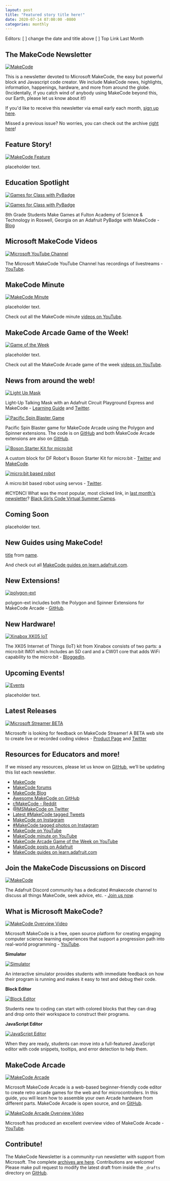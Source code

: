 ```yaml
---
layout: post
title: "Featured story title here!"
date: 2020-07-14 07:00:00 -0800
categories: monthly
---
```

Editors: 
[ ] change the date and title above
[ ] Top Link Last Month

## The MakeCode Newsletter

[![MakeCode](/assets/08142019/hero.png)](https://www.makecode.com)

This is a newsletter devoted to Microsoft MakeCode, the easy but powerful block and Javascript code creator. We include MakeCode news, highlights, information, happenings, hardware, and more from around the globe. (Incidentally, if you catch wind of anybody using MakeCode beyond this, our Earth, please let us know about it!)

If you'd like to receive this newsletter via email early each month, [sign up here](https://www.adafruitdaily.com/).

Missed a previous issue? No worries, you can check out the archive [right here](http://makecode.adafruitdaily.com/)!

## Feature Story!

[![MakeCode Feature](/assets/0mdd2020/feature.jpg)](https://www.makecode.com)

placeholder text.

## Education Spotlight

[![Games for Class with PyBadge](/assets/14072020/20200714edu1.jpg)](https://blog.adafruit.com/2020/06/22/8th-grade-students-make-games-for-class-pybadge-makecode-educators-student/)

[![Games for Class with PyBadge](/assets/14072020/20200714edu2.jpg)](https://blog.adafruit.com/2020/06/22/8th-grade-students-make-games-for-class-pybadge-makecode-educators-student/)

8th Grade Students Make Games at Fulton Academy of Science & Technology in Roswell, Georgia on an Adafruit PyBadge with MakeCode - [Blog](https://blog.adafruit.com/2020/06/22/8th-grade-students-make-games-for-class-pybadge-makecode-educators-student/)

## Microsoft MakeCode Videos

[![Microsoft YouTube Channel](/assets/14072020/20200714youtube.jpg)](https://www.youtube.com/channel/UCye7YlvFUUQ1dSy0WZZ1T_Q/videos)

The Microsoft MakeCode YouTube Channel has recordings of livestreams - [YouTube](https://www.youtube.com/channel/UCye7YlvFUUQ1dSy0WZZ1T_Q/videos).

## MakeCode Minute

[![MakeCode Minute](/assets/0mdd2020/minute.jpg)](https://www.makecode.com)

placeholder text.

Check out all the MakeCode minute [videos on YouTube](https://www.youtube.com/playlist?list=PLjF7R1fz_OOU5gFO10qxLlbtN0YzZTyvk).

## MakeCode Arcade Game of the Week!

[![Game of the Week](/assets/0mdd2020/gotw.jpg)](https://www.makecode.com)

placeholder text.

Check out all the MakeCode Arcade game of the week [videos on YouTube](https://www.youtube.com/playlist?list=PLjF7R1fz_OOUpC_QY_Y5CmPKm-a5Cg4Qo).

## News from around the web!

[![Light Up Mask](/assets/14072020/20200714kathy.gif)](https://twitter.com/KathyCeceri/status/1275834645117120513)

Light-Up Talking Mask with an Adafruit Circuit Playground Express and MakeCode - [Learning Guide](https://learn.adafruit.com/chatty-light-up-cpx-mask) and [Twitter](https://twitter.com/KathyCeceri/status/1275834645117120513).

[![Pacific Spin Blaster Game](/assets/14072020/20200714code.gif)](https://twitter.com/WeCodeMakeCode/status/1275810626913394689)

Pacific Spin Blaster game for MakeCode Arcade using the Polygon and Spinner extensions. The code is on [GitHub](https://github.com/WeCodeMakeCode/Spin-Blaster) and both MakeCode Arcade extensions are also on [GitHub](https://github.com/WeCodeMakeCode/polygon-ext).

[![Boson Starter Kit for micro:bit](/assets/14072020/20200714boson.jpg)](https://twitter.com/PlusPlusInt/status/1273487178941837313)

A custom block for DF Robot's Boson Starter Kit for micro:bit - [Twitter](https://twitter.com/PlusPlusInt/status/1273487178941837313) and [MakeCode](https://makecode.microbit.org/26453-01092-82387-47256).

[![micro:bit based robot](/assets/14072020/20200714robot.jpg)](https://twitter.com/IgorBoccafoli/status/1273331313760665602?s=20)

A micro:bit based robot using servos - [Twitter](https://twitter.com/IgorBoccafoli/status/1273331313760665602?s=20).

#ICYDNCI What was the most popular, most clicked link, in [last month's newsletter](http://makecode.adafruitdaily.com/monthly/2020/06/09/black-girls-code-virtual-camps.html)? [Black Girls Code Virtual Summer Camps](https://mailchi.mp/blackgirlscode.com/black-girls-code-summer-camps-go-virtual).

## Coming Soon

placeholder text.

## New Guides using MakeCode!

[title](url) from [name](url).

And check out all [MakeCode guides on learn.adafruit.com](https://learn.adafruit.com/search?q=makecode).

## New Extensions!

[![polygon-ext](/assets/14072020/20200714spin.gif)](https://github.com/WeCodeMakeCode/polygon-ext)

polygon-ext includes both the Polygon and Spinner Extensions for MakeCode Arcade - [GitHub](https://github.com/WeCodeMakeCode/polygon-ext).

## New Hardware!

[![Xinabox XK05 IoT](/assets/14072020/20200714xina.jpg)](https://bloggedin.co.uk/xinabox-xk05-iot-for-the-microbit-a-complete-project/)

The XK05 Internet of Things (IoT) kit from Xinabox consists of two parts: a micro:bit IM01 which includes an SD card and a CW01 core that adds WiFi capability to the micro:bit - [BloggedIn](https://bloggedin.co.uk/xinabox-xk05-iot-for-the-microbit-a-complete-project/).

## Upcoming Events!

[![Events](/assets/0mdd2020/event.jpg)](https://www.makecode.com)

placeholder text.

## Latest Releases

[![Microsoft Streamer BETA](/assets/14072020/20200714streamer.jpg)](https://forum.makecode.com/t/introducing-makecode-streamer-beta/2437)

Microsoftr is looking for feedback on MakeCode Streamer! A BETA web site to create live or recorded coding videos - [Product Page](https://forum.makecode.com/t/introducing-makecode-streamer-beta/2437) and [Twitter](https://twitter.com/pelikhan/status/1272680525048627202?s=21)



## Resources for Educators and more!

If we missed any resources, please let us know on [GitHub](https://github.com/adafruit/makecode-newsletter/issues), we’ll be updating this list each newsletter.

* [MakeCode](https://www.microsoft.com/en-us/makecode/)
* [MakeCode forums](https://forum.makecode.com/)
* [MakeCode Blog](https://makecode.com/blog)
* [Awesome MakeCode on GitHub](https://github.com/adafruit/awesome-makecode/blob/master/README.md)
* [r/MakeCode - Reddit](https://www.reddit.com/r/MakeCode/)
* [@MSMakeCode on Twitter](https://twitter.com/MSMakeCode)
* [Latest #MakeCode tagged Tweets](https://twitter.com/search?q=%23makecode&src=typed_query&f=live)
* [MakeCode on Instagram](https://www.instagram.com/makecode/)
* [#MakeCode tagged photos on Instagram](https://www.instagram.com/explore/tags/makecode/)
* [MakeCode on YouTube](https://www.youtube.com/channel/UCye7YlvFUUQ1dSy0WZZ1T_Q)
* [MakeCode minute on YouTube](https://www.youtube.com/playlist?list=PLjF7R1fz_OOU5gFO10qxLlbtN0YzZTyvk)
* [MakeCode Arcade Game of the Week on YouTube](https://www.youtube.com/playlist?list=PLjF7R1fz_OOUpC_QY_Y5CmPKm-a5Cg4Qo)
* [MakeCode posts on Adafruit](https://blog.adafruit.com/category/makecode/)
* [MakeCode guides on learn.adafruit.com](https://learn.adafruit.com/search?q=makecode)

## Join the MakeCode Discussions on Discord

[![MakeCode](/assets/02112020/makecodediscord.png)](https://discord.gg/XPa7R6)

The Adafruit Discord community has a dedicated #makecode channel to discuss all things MakeCode, seek advice, etc. - [Join us now](https://discord.gg/XPa7R6).

## What is Microsoft MakeCode?

[![MakeCode Overview Video](/assets/02112020/02112020makecode.jpg)](https://www.youtube.com/watch?v=ZegjmbyBUs8)

Microsoft MakeCode is a free, open source platform for creating engaging computer science learning experiences that support a progression path into real-world programming - [YouTube](https://www.youtube.com/watch?v=ZegjmbyBUs8).

**Simulator**

[![Simulator](/assets/08142019/81419sim.jpg)](https://www.microsoft.com/en-us/makecode/about)

An interactive simulator provides students with immediate feedback on how their program is running and makes it easy to test and debug their code.

**Block Editor**

[![Block Editor](/assets/08142019/81419block.jpg)](https://www.microsoft.com/en-us/makecode/about)

Students new to coding can start with colored blocks that they can drag and drop onto their workspace to construct their programs.

**JavaScript Editor**

[![JavaScript Editor](/assets/08142019/81419jsed.jpg)](https://www.microsoft.com/en-us/makecode/about)

When they are ready, students can move into a full-featured JavaScript editor with code snippets, tooltips, and error detection to help them.

## MakeCode Arcade

[![MakeCode Arcade](/assets/08142019/arcade.png)](https://arcade.makecode.com/)

Microsoft MakeCode Arcade is a web-based beginner-friendly code editor to create retro arcade games for the web and for microcontrollers. In this guide, you will learn how to assemble your own Arcade hardware from different parts. MakeCode Arcade is open source, and on [GitHub](https://github.com/microsoft/pxt-arcade).

[![MakeCode Arcade Overview Video](/assets/02112020/02112020makecode-arcade.jpg)](https://www.youtube.com/watch?v=UCq1VUIqpHI)

Microsoft has produced an excellent overview video of MakeCode Arcade - [YouTube](https://www.youtube.com/watch?v=UCq1VUIqpHI).

## Contribute!

The MakeCode Newsletter is a community-run newsletter with support from Microsoft. The complete [archives are here](https://www.adafruitdaily.com/category/makecode/). Contributions are welcome! Please make pull request to modify the latest draft from inside the `_drafts` directory on [GitHub](https://github.com/adafruit/makecode-newsletter/tree/master/_drafts).

